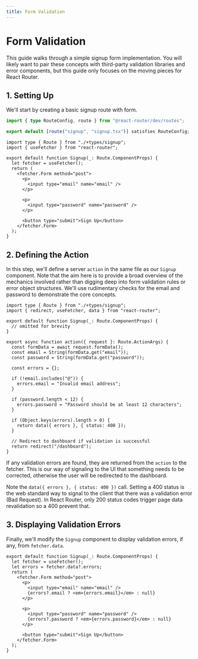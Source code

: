 ```yaml
---
title: Form Validation
---
```


# Form Validation

This guide walks through a simple signup form implementation. You will likely want to pair these concepts with third-party validation libraries and error components, but this guide only focuses on the moving pieces for React Router.

## 1. Setting Up

We'll start by creating a basic signup route with form.

```ts filename=app/routes.ts
import { type RouteConfig, route } from "@react-router/dev/routes";

export default [route("signup", "signup.tsx")] satisfies RouteConfig;
```

```tsx filename=signup.tsx
import type { Route } from "./+types/signup";
import { useFetcher } from "react-router";

export default function Signup(_: Route.ComponentProps) {
  let fetcher = useFetcher();
  return (
    <fetcher.Form method="post">
      <p>
        <input type="email" name="email" />
      </p>

      <p>
        <input type="password" name="password" />
      </p>

      <button type="submit">Sign Up</button>
    </fetcher.Form>
  );
}
```

## 2. Defining the Action

In this step, we'll define a server `action` in the same file as our `Signup` component. Note that the aim here is to provide a broad overview of the mechanics involved rather than digging deep into form validation rules or error object structures. We'll use rudimentary checks for the email and password to demonstrate the core concepts.

```tsx filename=signup.tsx
import type { Route } from "./+types/signup";
import { redirect, useFetcher, data } from "react-router";

export default function Signup(_: Route.ComponentProps) {
  // omitted for brevity
}

export async function action({ request }: Route.ActionArgs) {
  const formData = await request.formData();
  const email = String(formData.get("email"));
  const password = String(formData.get("password"));

  const errors = {};

  if (!email.includes("@")) {
    errors.email = "Invalid email address";
  }

  if (password.length < 12) {
    errors.password = "Password should be at least 12 characters";
  }

  if (Object.keys(errors).length > 0) {
    return data({ errors }, { status: 400 });
  }

  // Redirect to dashboard if validation is successful
  return redirect("/dashboard");
}
```

If any validation errors are found, they are returned from the `action` to the fetcher. This is our way of signaling to the UI that something needs to be corrected, otherwise the user will be redirected to the dashboard.

Note the `data({ errors }, { status: 400 })` call. Setting a 400 status is the web standard way to signal to the client that there was a validation error (Bad Request). In React Router, only 200 status codes trigger page data revalidation so a 400 prevent that.

## 3. Displaying Validation Errors

Finally, we'll modify the `Signup` component to display validation errors, if any, from `fetcher.data`.

```tsx filename=signup.tsx lines=[3,8,13-15]
export default function Signup(_: Route.ComponentProps) {
  let fetcher = useFetcher();
  let errors = fetcher.data?.errors;
  return (
    <fetcher.Form method="post">
      <p>
        <input type="email" name="email" />
        {errors?.email ? <em>{errors.email}</em> : null}
      </p>

      <p>
        <input type="password" name="password" />
        {errors?.password ? <em>{errors.password}</em> : null}
      </p>

      <button type="submit">Sign Up</button>
    </fetcher.Form>
  );
}
```
